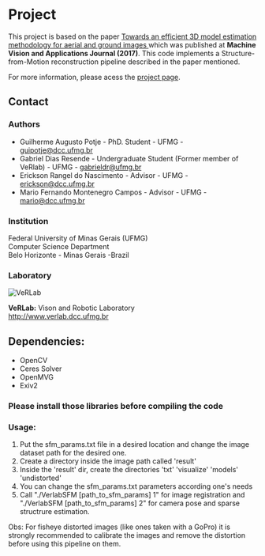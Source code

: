 # Project #

This project is based on the paper [Towards an efficient 3D model estimation methodology for aerial and ground images ](https://www.verlab.dcc.ufmg.br/three-dimensional-reconstruction-from-large-image-datasets/) which was published at **Machine Vision and Applications Journal (2017)**. This code implements a Structure-from-Motion reconstruction pipeline described in the paper mentioned.

For more information, please acess the [project page](https://www.verlab.dcc.ufmg.br/three-dimensional-reconstruction-from-large-image-datasets/).



## Contact ##

### Authors ###

* Guilherme Augusto Potje - PhD. Student - UFMG - guipotje@dcc.ufmg.br
* Gabriel Dias Resende - Undergraduate Student (Former member of VeRlab) - UFMG - gabrieldr@ufmg.br
* Erickson Rangel do Nascimento - Advisor - UFMG - erickson@dcc.ufmg.br
* Mario Fernando Montenegro Campos - Advisor - UFMG - mario@dcc.ufmg.br

### Institution ###

Federal University of Minas Gerais (UFMG)  
Computer Science Department  
Belo Horizonte - Minas Gerais -Brazil 

### Laboratory ###

![VeRLab](https://www.dcc.ufmg.br/dcc/sites/default/files/public/verlab-logo.png)  

__VeRLab:__ Vison and Robotic Laboratory  
http://www.verlab.dcc.ufmg.br

## Dependencies:
  - OpenCV
  - Ceres Solver
  - OpenMVG
  - Exiv2

### Please install those libraries before compiling the code

### Usage:

 1. Put the sfm_params.txt file in a desired location and change the image dataset path for the desired one.
 2. Create a directory inside the image path called 'result'
 3. Inside the 'result' dir, create the directories 'txt' 'visualize' 'models' 'undistorted'
 4. You can change the sfm_params.txt parameters according one's needs
 5. Call "./VerlabSFM [path_to_sfm_params] 1" for image registration and "./VerlabSFM [path_to_sfm_params] 2" for camera pose and sparse structrure estimation.

Obs: For fisheye distorted images (like ones taken with a GoPro) it is strongly recommended to calibrate the images and remove the distortion before using this pipeline on them.

